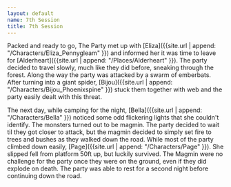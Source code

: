 ```yaml
---
layout: default
name: 7th Session
title: 7th Session
---
```


Packed and ready to go, The Party met up with [Eliza]({{site.url | append: "/Characters/Eliza_Pennygleam" }}) and informed her it was time to leave for [Alderheart]({{site.url | append: "/Places/Alderheart" }}). The party decided to travel slowly, much like they did before, sneaking through the forest. Along the way the party was attacked by a swarm of emberbats. After turning into a giant spider, [Bijou]({{site.url | append: "/Characters/Bijou_Phoenixspine" }}) stuck them together with web and the party easily dealt with this threat. 

The next day, while camping for the night, [Bella]({{site.url | append: "/Characters/Bella" }}) noticed some odd flickering lights that she couldn't identify. The monsters turned out to be magmin. The party decided to wait til they got closer to attack, but the magmin decided to simply set fire to trees and bushes as they walked down the road. While most of the party climbed down easily, [Page]({{site.url | append: "/Characters/Page" }}). She slipped fell from platform 50ft up, but luckily survived. The Magmin were no challenge for the party once they were on the ground, even if they did explode on death. The party was able to rest for a second night before continuing down the road. 
